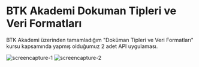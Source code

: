 # BTK Akademi Dokuman Tipleri ve Veri Formatları
 BTK Akademi üzerinden tamamladığım "Doküman Tipleri ve Veri Formatları" kursu kapsamında yapmış olduğumuz 2 adet API uygulaması.

![screencapture-1](https://github.com/user-attachments/assets/fcafb627-a3a8-4178-8041-a8957ea9a0d6)
![screencapture-2](https://github.com/user-attachments/assets/27b13e0a-ea59-4c50-afec-82d91e73c2c2)
